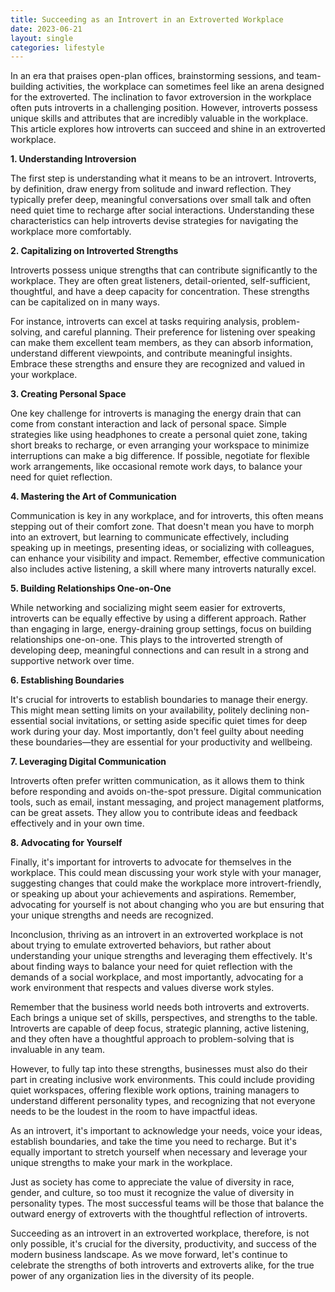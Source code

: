 ```yaml
---
title: Succeeding as an Introvert in an Extroverted Workplace
date: 2023-06-21
layout: single
categories: lifestyle
---
```

In an era that praises open-plan offices, brainstorming sessions, and team-building activities, the workplace can sometimes feel like an arena designed for the extroverted. The inclination to favor extroversion in the workplace often puts introverts in a challenging position. However, introverts possess unique skills and attributes that are incredibly valuable in the workplace. This article explores how introverts can succeed and shine in an extroverted workplace.

**1. Understanding Introversion**

The first step is understanding what it means to be an introvert. Introverts, by definition, draw energy from solitude and inward reflection. They typically prefer deep, meaningful conversations over small talk and often need quiet time to recharge after social interactions. Understanding these characteristics can help introverts devise strategies for navigating the workplace more comfortably.

**2. Capitalizing on Introverted Strengths**

Introverts possess unique strengths that can contribute significantly to the workplace. They are often great listeners, detail-oriented, self-sufficient, thoughtful, and have a deep capacity for concentration. These strengths can be capitalized on in many ways.

For instance, introverts can excel at tasks requiring analysis, problem-solving, and careful planning. Their preference for listening over speaking can make them excellent team members, as they can absorb information, understand different viewpoints, and contribute meaningful insights. Embrace these strengths and ensure they are recognized and valued in your workplace.

**3. Creating Personal Space**

One key challenge for introverts is managing the energy drain that can come from constant interaction and lack of personal space. Simple strategies like using headphones to create a personal quiet zone, taking short breaks to recharge, or even arranging your workspace to minimize interruptions can make a big difference. If possible, negotiate for flexible work arrangements, like occasional remote work days, to balance your need for quiet reflection.

**4. Mastering the Art of Communication**

Communication is key in any workplace, and for introverts, this often means stepping out of their comfort zone. That doesn't mean you have to morph into an extrovert, but learning to communicate effectively, including speaking up in meetings, presenting ideas, or socializing with colleagues, can enhance your visibility and impact. Remember, effective communication also includes active listening, a skill where many introverts naturally excel.

**5. Building Relationships One-on-One**

While networking and socializing might seem easier for extroverts, introverts can be equally effective by using a different approach. Rather than engaging in large, energy-draining group settings, focus on building relationships one-on-one. This plays to the introverted strength of developing deep, meaningful connections and can result in a strong and supportive network over time.

**6. Establishing Boundaries**

It's crucial for introverts to establish boundaries to manage their energy. This might mean setting limits on your availability, politely declining non-essential social invitations, or setting aside specific quiet times for deep work during your day. Most importantly, don't feel guilty about needing these boundaries—they are essential for your productivity and wellbeing.

**7. Leveraging Digital Communication**

Introverts often prefer written communication, as it allows them to think before responding and avoids on-the-spot pressure. Digital communication tools, such as email, instant messaging, and project management platforms, can be great assets. They allow you to contribute ideas and feedback effectively and in your own time.

**8. Advocating for Yourself**

Finally, it's important for introverts to advocate for themselves in the workplace. This could mean discussing your work style with your manager, suggesting changes that could make the workplace more introvert-friendly, or speaking up about your achievements and aspirations. Remember, advocating for yourself is not about changing who you are but ensuring that your unique strengths and needs are recognized.

Inconclusion, thriving as an introvert in an extroverted workplace is not about trying to emulate extroverted behaviors, but rather about understanding your unique strengths and leveraging them effectively. It's about finding ways to balance your need for quiet reflection with the demands of a social workplace, and most importantly, advocating for a work environment that respects and values diverse work styles.

Remember that the business world needs both introverts and extroverts. Each brings a unique set of skills, perspectives, and strengths to the table. Introverts are capable of deep focus, strategic planning, active listening, and they often have a thoughtful approach to problem-solving that is invaluable in any team.

However, to fully tap into these strengths, businesses must also do their part in creating inclusive work environments. This could include providing quiet workspaces, offering flexible work options, training managers to understand different personality types, and recognizing that not everyone needs to be the loudest in the room to have impactful ideas.

As an introvert, it's important to acknowledge your needs, voice your ideas, establish boundaries, and take the time you need to recharge. But it's equally important to stretch yourself when necessary and leverage your unique strengths to make your mark in the workplace.

Just as society has come to appreciate the value of diversity in race, gender, and culture, so too must it recognize the value of diversity in personality types. The most successful teams will be those that balance the outward energy of extroverts with the thoughtful reflection of introverts.

Succeeding as an introvert in an extroverted workplace, therefore, is not only possible, it's crucial for the diversity, productivity, and success of the modern business landscape. As we move forward, let's continue to celebrate the strengths of both introverts and extroverts alike, for the true power of any organization lies in the diversity of its people.